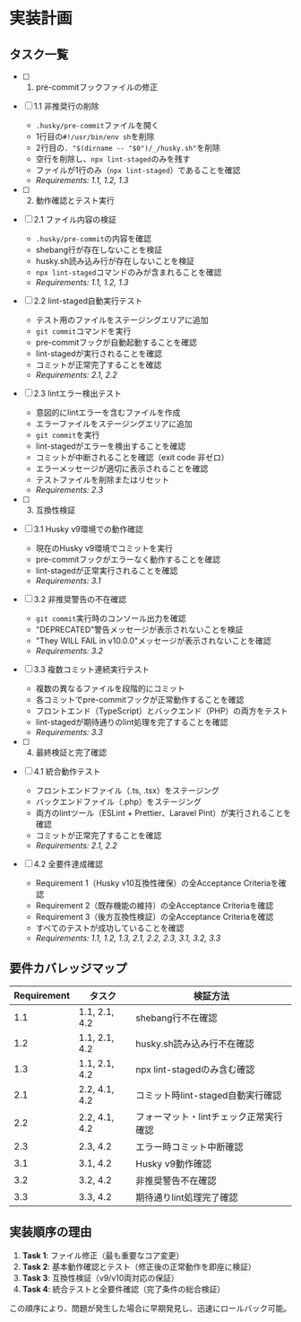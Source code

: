 # 実装計画

## タスク一覧

- [ ] 1. pre-commitフックファイルの修正
- [ ] 1.1 非推奨行の削除
  - `.husky/pre-commit`ファイルを開く
  - 1行目の`#!/usr/bin/env sh`を削除
  - 2行目の`. "$(dirname -- "$0")/_/husky.sh"`を削除
  - 空行を削除し、`npx lint-staged`のみを残す
  - ファイルが1行のみ（`npx lint-staged`）であることを確認
  - _Requirements: 1.1, 1.2, 1.3_

- [ ] 2. 動作確認とテスト実行
- [ ] 2.1 ファイル内容の検証
  - `.husky/pre-commit`の内容を確認
  - shebang行が存在しないことを検証
  - husky.sh読み込み行が存在しないことを検証
  - `npx lint-staged`コマンドのみが含まれることを確認
  - _Requirements: 1.1, 1.2, 1.3_

- [ ] 2.2 lint-staged自動実行テスト
  - テスト用のファイルをステージングエリアに追加
  - `git commit`コマンドを実行
  - pre-commitフックが自動起動することを確認
  - lint-stagedが実行されることを確認
  - コミットが正常完了することを確認
  - _Requirements: 2.1, 2.2_

- [ ] 2.3 lintエラー検出テスト
  - 意図的にlintエラーを含むファイルを作成
  - エラーファイルをステージングエリアに追加
  - `git commit`を実行
  - lint-stagedがエラーを検出することを確認
  - コミットが中断されることを確認（exit code 非ゼロ）
  - エラーメッセージが適切に表示されることを確認
  - テストファイルを削除またはリセット
  - _Requirements: 2.3_

- [ ] 3. 互換性検証
- [ ] 3.1 Husky v9環境での動作確認
  - 現在のHusky v9環境でコミットを実行
  - pre-commitフックがエラーなく動作することを確認
  - lint-stagedが正常実行されることを確認
  - _Requirements: 3.1_

- [ ] 3.2 非推奨警告の不在確認
  - `git commit`実行時のコンソール出力を確認
  - "DEPRECATED"警告メッセージが表示されないことを検証
  - "They WILL FAIL in v10.0.0"メッセージが表示されないことを確認
  - _Requirements: 3.2_

- [ ] 3.3 複数コミット連続実行テスト
  - 複数の異なるファイルを段階的にコミット
  - 各コミットでpre-commitフックが正常動作することを確認
  - フロントエンド（TypeScript）とバックエンド（PHP）の両方をテスト
  - lint-stagedが期待通りのlint処理を完了することを確認
  - _Requirements: 3.3_

- [ ] 4. 最終検証と完了確認
- [ ] 4.1 統合動作テスト
  - フロントエンドファイル（.ts, .tsx）をステージング
  - バックエンドファイル（.php）をステージング
  - 両方のlintツール（ESLint + Prettier、Laravel Pint）が実行されることを確認
  - コミットが正常完了することを確認
  - _Requirements: 2.1, 2.2_

- [ ] 4.2 全要件達成確認
  - Requirement 1（Husky v10互換性確保）の全Acceptance Criteriaを確認
  - Requirement 2（既存機能の維持）の全Acceptance Criteriaを確認
  - Requirement 3（後方互換性検証）の全Acceptance Criteriaを確認
  - すべてのテストが成功していることを確認
  - _Requirements: 1.1, 1.2, 1.3, 2.1, 2.2, 2.3, 3.1, 3.2, 3.3_

## 要件カバレッジマップ

| Requirement | タスク | 検証方法 |
|-------------|--------|----------|
| 1.1 | 1.1, 2.1, 4.2 | shebang行不在確認 |
| 1.2 | 1.1, 2.1, 4.2 | husky.sh読み込み行不在確認 |
| 1.3 | 1.1, 2.1, 4.2 | npx lint-stagedのみ含む確認 |
| 2.1 | 2.2, 4.1, 4.2 | コミット時lint-staged自動実行確認 |
| 2.2 | 2.2, 4.1, 4.2 | フォーマット・lintチェック正常実行確認 |
| 2.3 | 2.3, 4.2 | エラー時コミット中断確認 |
| 3.1 | 3.1, 4.2 | Husky v9動作確認 |
| 3.2 | 3.2, 4.2 | 非推奨警告不在確認 |
| 3.3 | 3.3, 4.2 | 期待通りlint処理完了確認 |

## 実装順序の理由

1. **Task 1**: ファイル修正（最も重要なコア変更）
2. **Task 2**: 基本動作確認とテスト（修正後の正常動作を即座に検証）
3. **Task 3**: 互換性検証（v9/v10両対応の保証）
4. **Task 4**: 統合テストと全要件確認（完了条件の総合検証）

この順序により、問題が発生した場合に早期発見し、迅速にロールバック可能。
